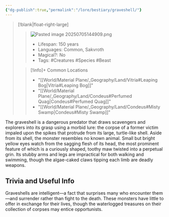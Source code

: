 ```yaml
---
{"dg-publish":true,"permalink":"/lore/bestiary/graveshell/"}
---
```


>[!blank|float-right-large]
>>![Pasted image 20250705144909.png](/img/user/z_Assets/Pasted%20image%2020250705144909.png)
>>- Lifespan: 150 years
>>- Languages: Common, Sakvroth
>>- Magical?: No
>>- Tags: #Creatures #Species #Beast
>
>>[!info]+ Common Locations
>> - "[[World/Material Plane/_Geography/Land/Vitria#Leaping Bog\|Vitria#Leaping Bog]]"
>> - "[[World/Material Plane/_Geography/Land/Condeus#Perfumed Quag\|Condeus#Perfumed Quag]]"
>> - "[[World/Material Plane/_Geography/Land/Condeus#Misty Swamp\|Condeus#Misty Swamp]]"


The graveshell is a dangerous predator that draws scavengers and explorers into its grasp using a morbid lure: the corpse of a former victim impaled upon the spikes that protrude from its large, turtle-like shell. Aside from its shell, the monster resembles no known animal. Small but bright yellow eyes watch from the sagging flesh of its head, the most prominent feature of which is a curiously shaped, toothy maw twisted into a perpetual grin. Its stubby arms and legs are impractical for both walking and swimming, though the algae-caked claws tipping each limb are deadly weapons.


## Trivia and Useful Info
Graveshells are intelligent—a fact that surprises many who encounter them—and surrender rather than fight to the death. These monsters have little to offer in exchange for their lives, though the waterlogged treasures on their collection of corpses may entice opportunists.